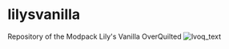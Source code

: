 # lilysvanilla
Repository of the Modpack Lily's Vanilla OverQuilted
![lvoq_text](https://github.com/lxly9/lilysvanilla/assets/102386118/40b89b78-8634-4ad0-8a7b-be52c591aa99)


